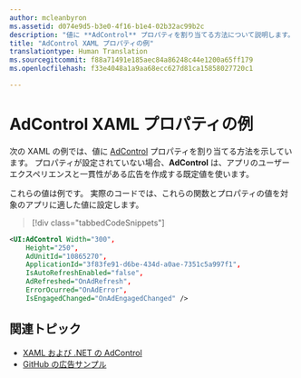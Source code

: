 ```yaml
---
author: mcleanbyron
ms.assetid: d074e9d5-b3e0-4f16-b1e4-02b32ac99b2c
description: "値に **AdControl** プロパティを割り当てる方法について説明します。"
title: "AdControl XAML プロパティの例"
translationtype: Human Translation
ms.sourcegitcommit: f88a71491e185aec84a86248c44e1200a65ff179
ms.openlocfilehash: f33e4048a1a9aa68ecc627d81ca15858027720c1

---
```


# <a name="adcontrol-xaml-properties-example"></a>AdControl XAML プロパティの例

次の XAML の例では、値に [AdControl](https://msdn.microsoft.com/library/windows/apps/microsoft.advertising.winrt.ui.adcontrol.aspx) プロパティを割り当てる方法を示しています。 プロパティが設定されていない場合、**AdControl** は、アプリのユーザー エクスペリエンスと一貫性がある広告を作成する既定値を使います。

これらの値は例です。 実際のコードでは、これらの関数とプロパティの値を対象のアプリに適した値に設定します。

> [!div class="tabbedCodeSnippets"]
``` xml
<UI:AdControl Width="300",
    Height="250",
    AdUnitId="10865270",
    ApplicationId="3f83fe91-d6be-434d-a0ae-7351c5a997f1",
    IsAutoRefreshEnabled="false",
    AdRefreshed="OnAdRefresh",
    ErrorOcurred="OnAdError",
    IsEngagedChanged="OnAdEngagedChanged" />
```

## <a name="related-topics"></a>関連トピック

* [XAML および .NET の AdControl](adcontrol-in-xaml-and--net.md)
* [GitHub の広告サンプル](http://aka.ms/githubads)

 



<!--HONumber=Dec16_HO2-->


